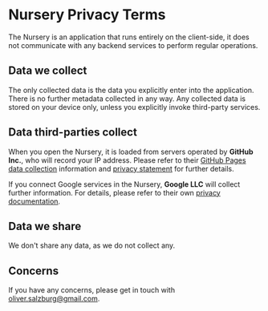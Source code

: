 # Nursery Privacy Terms

The Nursery is an application that runs entirely on the client-side, it does not communicate with any backend services to perform regular operations.

## Data we collect

The only collected data is the data you explicitly enter into the application. There is no further metadata collected in any way. Any collected data is stored on your device only, unless you explicitly invoke third-party services.

## Data third-parties collect

When you open the Nursery, it is loaded from servers operated by **GitHub Inc.**, who will record your IP address. Please refer to their [GitHub Pages data collection](https://docs.github.com/en/pages/getting-started-with-github-pages/about-github-pages#data-collection) information and [privacy statement](https://docs.github.com/en/articles/github-privacy-statement) for further details.

If you connect Google services in the Nursery, **Google LLC** will collect further information. For details, please refer to their own [privacy documentation](https://policies.google.com/privacy?hl=en-US).

## Data we share

We don't share any data, as we do not collect any.

## Concerns

If you have any concerns, please get in touch with oliver.salzburg@gmail.com.
